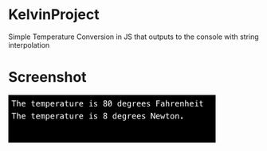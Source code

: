 # KelvinProject
Simple Temperature Conversion in JS that outputs to the console with string interpolation

# Screenshot
![KelvinProject](https://github.com/JKGRAHAMs/KelvinProject/blob/main/ScreenshotKelvinProject.png)
